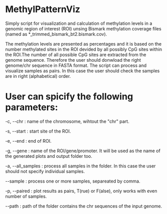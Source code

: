 # MethylPatternViz
Simply script for visualization and calculation of methylation levels in a genomic region of interest (ROI) unsing Bismark methylation coverage files (named as *_trimmed_bismark_bt2.bismark.cov). 

The methylation levels are presented as percentages and it is based on the number methylated sites in the ROI devided by all possibly CpG sites within the ROI.The number of all possible CpG sites are extracted from the genome sequence. Therefore the user should donwload the right genome/chr sequence in FASTA format. The script can process and visualize samples as pairs. In this case the user should check the samples are in right (alphabetical) order.

# User can spicify the following parameters:
-c, --chr         : name of the chromosome, wihtout the "chr" part.

-s, --start       : start site of the ROI.

-e, --end         : end of ROI.

-g, --gene        : name of the ROI/gene/promoter. It will be used as the name of the generated plots and output folder too.

-a, --all_samples : process all samples in the folder. In this case the user should not specify individual samples.

--sample          : process one or more samples, separeated by comma.

-p, --paired      : plot results as pairs, T(rue) or F(alse), only works with even number of samples.

--path            : path of the folder contains the chr sequences of the input genome.
